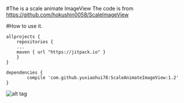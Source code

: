 #The is a scale animate ImageView 
The code is from https://github.com/hokushin0058/ScaleImageView

#How to use it.
```
allprojects {
	repositories {
	...
	maven { url "https://jitpack.io" }
	}
}
  
dependencies {
        compile 'com.github.yuxiaohui78:ScaleAnimateImageView:1.2'
}
```

![alt tag](https://github.com/yuxiaohui78/ScaleAnimateImageView/blob/master/screenshot/screenshot.gif "Screenshot")
